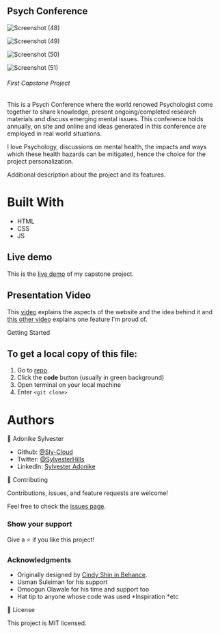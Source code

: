 <h2>Psych Conference</h2>

![Screenshot (48)](https://user-images.githubusercontent.com/69966775/124172130-5d9b9800-daa1-11eb-8a78-e8856908110d.png)

![Screenshot (49)](https://user-images.githubusercontent.com/69966775/124172133-5f655b80-daa1-11eb-9c44-8902cecb9429.png)

![Screenshot (50)](https://user-images.githubusercontent.com/69966775/124172136-612f1f00-daa1-11eb-8417-93d26afebb42.png)

![Screenshot (51)](https://user-images.githubusercontent.com/69966775/124172142-62604c00-daa1-11eb-8215-fea79a31376f.png)

<h6>First Capstone Project</h6>

This is a Psych Conference where the world renowed Psychologist come together to share knowledge, present ongoing/completed research materials and discuss emerging mental issues. This conference holds annually, on site and online and ideas generated in this conference are employed in real world situations.

I love Psychology, discussions on mental health, the impacts and ways which these health hazards can be mitigated, hence the choice for the project personalization.

Additional description about the project and its features.

<h1>Built With</h1>

- HTML
- CSS
- JS

## Live demo

This is the [live demo](https://sly-cloud.github.io/html-css-capstone/) of my capstone project.

## Presentation Video

This [video](https://www.loom.com/share/7117d7bbad67485dbe1d6c4bf97434a1) explains the aspects of the website and the idea behind it and [this other video](https://www.loom.com/share/b6754018870e43fca979f07d5d7d556e) explains one feature I'm proud of.

Getting Started

<h2> To get a local copy of this file:</h2>

1. Go to [repo](https://github.com/Sly-Cloud/html-css-capstone).
2. Click the **code** button (usually in green background)
3. Open terminal on your local machine
4. Enter `<git clone>`

<h1>Authors</h1>

👤 Adonike Sylvester

- Github: [@Sly-Cloud](https://github.com/Sly-Cloud)
- Twitter: [@SylvesterHills](https://twitter.com/SylvesterHills)
- LinkedIn: [Sylvester Adonike](https://www.linkedin.com/in/sylvester-adonike/)

🤝 Contributing

Contributions, issues, and feature requests are welcome!

Feel free to check the [issues page](https://github.com/Sly-Cloud/html-css-capstone/issues).

<h3>Show your support</h3>

Give a ⭐️ if you like this project!

<h3>Acknowledgments</h3>

- Originally designed by [Cindy Shin in Behance](https://www.behance.net/adagio07).
- Usman Suleiman for his support
- Omoogun Olawale for his time and support too
- Hat tip to anyone whose code was used
\*Inspiration
\*etc

📝 License

This project is MIT licensed.
